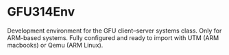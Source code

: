 # GFU314Env
Development environment for the GFU client–server systems class. Only for ARM-based systems. Fully configured and ready to import with UTM (ARM macbooks) or Qemu (ARM Linux).
